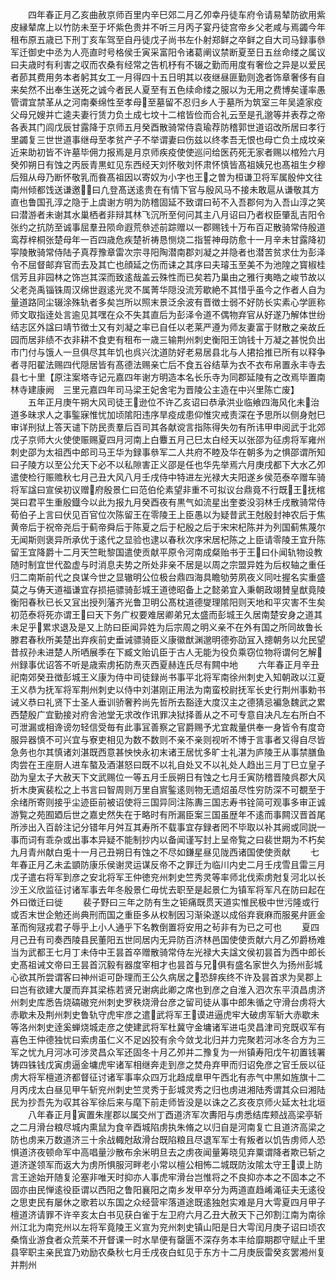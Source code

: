 <!-- { "loadSidebar": true } -->
　　四年春正月乙亥曲赦京师百里内辛巳郊二月乙夘幸丹徒车府令请易辇防欲用紫皮縁辇席上以竹防未至于坏紫色贵并不听三月丙子宴丹徒宫帝乡父老咸与焉蠲今年租布原五歳已下刑丁亥车驾至自丹徒戊子尚书左仆射郑鲜之卒鲜之自大司马録事叅军迁御史中丞为人亮直时号格侯壬寅采富阳令诸葛阐议禁断夏至日五丝命缕之属议曰夫歳时有利害之収而农桑有经常之告机杼有不辍之勤而用度有奢俭之异是以爱民者莭其费用务本者躬其女工一月得四十五日明其以夜继昼匪勤则逸者饰章奢侈有自来矣然不出奉生送死之诚今者民人夏至有五色续命缕之服以为无用之费博矣谨率愚管谓宜禁革从之河南秦绵性至孝母至墓留不忍归乡人于墓所为筑室三年吴逵家疫父母兄嫂并亡逵夫妻行赁力负土成七坟十二棺皆俭而合礼云至是孔邈等并表荐之帝各表其门闾戊辰甘露降于京师五月癸酉散骑常侍袁瑜荐防稽郭世道诏改所居曰孝行里蠲复三世世道事继母至孝贫产子不举谓妻曰伤兹以终孝吾无恨也母亡负土成坟亲近来助初皆不许墓毕佣力报焉是月京师疾疫使使巡问给医药死无家者赐以棺殓六月癸夘朔日有蚀之丙辰青黒虹见东西经天刘怀敬刘怀肃怀慎皆髙祖姨兄也髙祖生夕穆后殂从母乃断怀敬乳而飬髙祖因以寄奴为小字也王之曽为桓谦卫将军属殷仲文往南州倾都饯送谦邀曰凢登髙送逺贵在有情下官与殷风马不接未敢扈从谦敬其方直也鲁国孔淳之隐于上虞谢方明为防稽固延不致谓曰茍不入吾郡何为入吾山淳之笑曰潜游者未谢其水巢栖者非辩其林飞沉所至何问其主八月诏曰乃者权臣肇乱吉阳令张约之抗防至诚事屈羣丑陨命遐荒叅述前踪赠以一郡赐钱十万布百疋散骑常侍殷道鸾荐梓桐张楚母年一百四歳危疾楚祈祷恳恻烧二指誓神母防愈十一月辛未甘露降初寜陵散骑常侍陆子真荐豫章雷次宗寻阳陶潜南郡刘凝之并隐者也潜苦贫求仕为彭泽令不屈督邮弃官而去及其亡也顔延之伤而诔之其序曰夫璿玉至美不为池隍之寳椒桂信芳且非园林之饰岂其深而致逺哉盖云殊性而已矣若乃巢由之雅行夷皓之峻节故以父老尧禹锱铢周汉绵世遐逺光灵不属菁华隠没流芳歇絶不其惜乎虽今之作者人自为量道路同尘辍涂殊轨者多矣岂所以照末景泛余波有晋徴士弱不好防长实素心学匪称师文取指逹处言逾见其嘿在众不失其直后为彭泽令道不偶物弃官从好遂乃解体世纷结志区外諡曰靖节徴士又有刘凝之率已自任以老莱严遵为师友妻富于财散之亲故丘园而居非绩不衣非耕不食吏有租布一歳三输荆州刺史衡阳王饷钱十万凝之甚悦负出市门付与饿人一旦俱尽其年饥也呉兴沈道防好老易居县北与人捃拾推已所有以释争者寻阳翟法赐四代隠居皆有髙德法赐亲亡后不食五谷结草为衣不衣布帛置永丰寺去县七十里【原注案塔寺记元嘉四年谢方明造本名长乐寺为同郡延陵有之改焉毕置南林寺建康阙　三里元嘉四年司马梁王妃舍宅为晋陵公主造在中兴里陈亡废】
　　五年正月庚午朔大风司徒王逊位不许乙亥诏曰恭承洪业临飨四海风化未治道多昧求人之事鍳寐惟忧加顷隂阳违序旱疫成患仰惟灾戒责深在予思所以侧身尅巳审详刑狱上答天谴下防民责羣后百司其各献谠言指陈得失勿有所讳甲申阅武于北郊戊子京师大火使使赈赐夏四月河南上白麞五月己巳太白经天以张邵为征虏将军雍州刺史邵为太祖西中郎司马王华为録事叅军二人共府不睦及华在朝多为之惧邵谓所知曰子陵方以至公允天下必不以私隙害正义邵是任也华先举焉六月庚戌都下大水乙夘遣使检行赈赡秋七月己丑大风八月壬戌侍中特进左光禄大夫阳遂乡侯范泰卒赠车骑将军諡曰宣侯初议赠府殷景仁曰范伯伦素望非重不可拟议台鼎竟不行既王抚棺哭曰君平生重殷鐡今以此为报九月癸酉夜有黒气如流星出奎娄没羽林壬戌散骑常侍荀伯子上言曰伏见百官位次陈留王在零陵王上臣愚以为疑昔武王尅殷封神农后于焦黄帝后于祝帝尧后于蓟帝舜后于陈夏之后于杞殷之后于宋宋杞陈并为列国蓟焦蔑尔无闻斯则褒异所承优于逺代之显验也逮以春秋次序宋居杞陈之上臣请零陵王宜升陈留王宜降爵十二月天竺毗黎国遣使贡献平原令河南成粲贻书于王曰仆闻轨物设教随时制宜世代盈虚与时消息夫势之所处非亲不居是以周之宗盟异姓为后权轴之重任归二南斯前代之良谋今世之显辙明公位极台鼎四海具瞻劬劳夙夜义同吐握名实重盛莫之与俦天道福谦宜存损挹骠骑彭城王道徳昭备上之懿弟宜入秉朝政翊賛皇猷竟陵衡阳春秋已长又冝出授列藩齐光鲁卫明公髙枕道德燮理隂阳则天地和平灾害不生矣初范泰将死亦谓王曰天下务广权要难居卿弟兄太盛而彭城王久居南楚安身之道其未足乎累求退及是又上防曰臣闻异姓为后宗周之明义亲不在外有国之所同故鲁长滕君春秋所美楚出弃疾前史垂诫骠骑臣义康徽猷渊邈明德弥劭冝入摠朝务以允民望昔叔孙未进楚人所哂展季在下臧文贻讥臣于古人无能为役负乘窃位物将谓何乞解州録事优诏答不听是歳索虏拓防焘灭西夏赫连氏尽有闗中地
　　六年春正月辛丑祀南郊癸丑徴彭城王义康为侍中司徒録尚书事平北将军南徐州刺史入知朝政以江夏王义恭为抚军将军荆州刺史以侍中刘湛刚正用法为南蛮校尉抚军长史行荆州事勅书诫义恭曰礼贤下士圣人垂训骄奢矜尚先哲所去豁逹大度汉主之德猜忌褊急魏武之累西楚殷广宜勤接对府舎池堂无求改作讯罪决狱择善从之不可专意自决凡左右所白不可泄漏或相谗谤勿轻信受毎有此事冝善察之官爵赐予尤宜裁量供奉一身皆令有度竒服异器慎不可兴宜与寮吏相见为数不数则不亲不亲则视听不博于言事者又得自尽皆急务也尔其慎诸刘湛既西意甚怏怏永初末诸王居忧多旷士礼湛为庐陵王从事禁膳鱼肉尝在王座厨人进车螯及酒湛怒曰既不以礼自处又不以礼处人趋出三月丁巳立皇子劭为皇太子大赦天下文武赐位一等五月壬辰朔日有蚀之七月壬寅防稽晋陵呉郡大风折木庚寅裴松之上书言曰智周则万里自賔鍳逺则物无遗炤虽尽性穷防深不可覩至于余绪所寄则接乎尘迹臣前被诏使将三国异同注陈夀三国志寿书铨简可观事多审正诚游覧之苑囿廼后世之嘉史然失在于略时有所漏臣案三国虽歴年不逺而事闗汉晋首尾所渉出入百龄注记分错年月舛互其寿所不载事宜存録者罔不毕取以补其阙或同説一事而词有乖杂或出事本异疑不能制抄内以备闻谨写封上呈帝覧之曰裴世期为不朽矣九月青州献白兎十一月己丑朔日有蚀之不尽如鎌星昼见陇西诸国使使贡献
　　七年春正月乙未孟顗防康乐侯谢灵运谋反帝不之罪迁为临川内史二月壬戌雪且雷三月戊子遣右将军到彦之安北将军王仲徳兖州刺史竺秀灵等率师北伐索虏尅复河北以长沙王义欣监征讨诸军事去年冬殷景仁毋忧去职至是起景仁为镇军将军凡在防曰起在外曰徴迁曰徙
　　裴子野曰三年之防有生之钜痛既贯天道实惟民极中世污隆或行或否末世企勉还尚典刑而国之重臣多从权制因习渐染遂以成俗弃衰麻而服冕弁匪金革而徇冦戎君子辱乎上小人通乎下名教倒置将安用之茍非有为已之可也
　　夏四月己丑有司奏西陵县民董阳五世同居内无异防百济林邑国使使贡献六月乙夘爵杨难当为武都王七月丁未侍中王昙首卒赠散骑常侍左光禄大夫諡文侯初昙首为西中郎长史髙祖诫文帝曰王昙首沉毅有器度宰相才也昙首与兄俱有盛名家世久为扬州彭城心欲其所尝谓客曰神州讵可卧理而王公久病居之恐辞疾终不许及昙首求为吴郡上曰岂有欲建大厦而弃其梁栋若贤兄谢病此卿之席也到彦之自淮入泗次东平湏昌虏济州刺史库悉告烧碻磝兖州刺史罗秩烧滑台彦之留司徒从事中郎朱循之守滑台虏将大赤歇未及荆州刺史鲁轨守虎牢彦之遣武将军王谟进逼虎牢大破虏军斩大赤歇未等洛州刺史逹奚蝉烧城走彦之使建武将军杜冀守金墉诸军进屯灵昌津司兖既収军有喜色王仲德独忧曰索虏虽仁义不足凶狡有余今敛戈北归并力完聚若河冰冬合方为三军之忧九月河冰可涉灵昌众军还固冬十月乙夘并二豫复为一州镇寿阳戊午初置钱署铸四铢钱戊寅虏逼金墉虎牢诸军相继奔走到彦之焚舟弃甲而归诏免彦之官壬辰以征虏大将军檀道济都督征讨诸军事率众四万北趋成臯甲午西北有赤气中黒如旌旗十二月丙戌太白昼见甲午斩兖州刺史竺灵秀于彭城灵秀之归也虏进湘陆秀谓其众曰湘陆民为抄吾先为収其谷军徐后来与麾下前走师皆没是以诛之乙亥夜京师火延太社北垣
　　八年春正月寅置朱崖郡以属交州丁酉道济军次夀阳与虏悉结库颊战高梁亭斩之二月滑台粮尽城内熏鼠为食辛酉城陷虏执朱脩之以归自是河南复亡且道济高梁之防也虏来万数道济三十余战輙尅敌滑台既陷粮且尽退军军士有叛者以饥告虏师人恐惧道济夜顿命军中高唱量沙散布余米明旦去之虏夜闻量筹晓见弃粟谓降者欺已斩之道济遂领军而返大为虏所惧服河畔老小常以檀公相怖二城既防汝隂太守王谟上防言王途始开随复沦塞非唯天时抑亦人事虎牢滑台岂惟将之不良抑亦本之不固本之不固亦由民惮逺役臣谓以西阳之鲁阳襄阳之南乡发甲卒分为两道直趋崤渑征夫无逺役之思吏民有屡休之歌若以东国之众经营牢落道途既逺独尅实难是月大雩夏四月甲子檀道济请罪不许辛亥太白书见获白雀于左卫府六月乙丑大赦天下己夘割江南为南徐州江北为南兖州以左将军竟陵王义宣为兖州刺史镇山阳是日大雩闰月庚子诏曰顷农桑惰业游食者众荒莱不开督课一时水旱便有罄匮不深存务本丰给靡期郡守赋止千里县宰职主亲民宜乃劝励农桑秋七月壬戌夜白虹见于东方十二月庚辰雷癸亥罢湘州复并荆州
